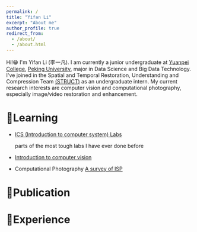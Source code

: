 ```yaml
---
permalink: /
title: "Yifan Li"
excerpt: "About me"
author_profile: true
redirect_from: 
  - /about/
  - /about.html
---
```


Hi!😁 I'm Yifan Li (李一凡). I am currently a junior undergraduate at [Yuanpei College](https://yuanpei.pku.edu.cn/en/), [Peking University](https://www.pku.edu.cn/), major in Data Science and Big Data Technology. I've joined in the Spatial and Temporal Restoration, Understanding and Compression Team [(STRUCT)](http://39.96.165.147/struct.html) as an undergraduate intern. My current research interests are computer vision and computational photography, especially image/video restoration and enhancement.
# 📖Learning
- [ICS (Introduction to computer system) Labs](https://github.com/lyf1212/CSAPP_Lab)
  
  parts of the most tough labs I have ever done before
- [Introduction to computer vision](https://github.com/lyf1212/PKU_Introduction-to-Computer-Vision/tree/main)
  
- Computational Photography
  [A survey of ISP](https://github.com/lyf1212/lyf1212.github.io/blob/master/_learning/A%20survey%20of%20ISP.pdf)

  
# 👀Publication
# 👀Experience


